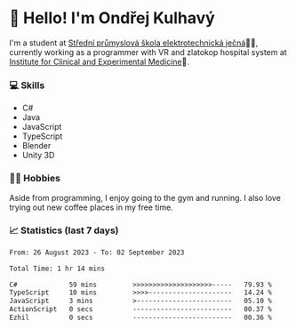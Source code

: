 # 👋 Hello! I'm Ondřej Kulhavý

I'm a student at [Střední průmyslová škola elektrotechnická ječná](https://www.spsejecna.cz/)👨‍🎓, currently working as a programmer with VR and zlatokop hospital system at [Institute for Clinical and Experimental Medicine](https://www.ikem.cz/en/)🏥.

### 💻 Skills
- C#
- Java
- JavaScript
- TypeScript
- Blender
- Unity 3D

### 🏋️‍♂️ Hobbies

Aside from programming, I enjoy going to the gym and running. I also love trying out new coffee places in my free time.

### 📈 Statistics (last 7 days)
<!--START_SECTION:waka-->

```txt
From: 26 August 2023 - To: 02 September 2023

Total Time: 1 hr 14 mins

C#             59 mins         >>>>>>>>>>>>>>>>>>>>-----   79.93 %
TypeScript     10 mins         >>>>---------------------   14.24 %
JavaScript     3 mins          >------------------------   05.10 %
ActionScript   0 secs          -------------------------   00.37 %
Ezhil          0 secs          -------------------------   00.36 %
```

<!--END_SECTION:waka-->



